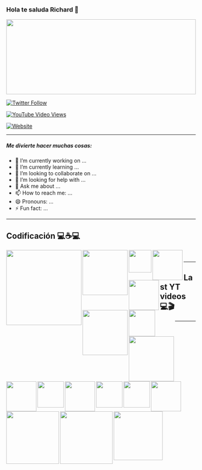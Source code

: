 ### Hola te saluda Richard 👋

<img src="https://i.pinimg.com/originals/9b/7a/a3/9b7aa3832d787c909a9f56c5764e2649.gif" style="width:100%;height:200px;" />

<br/>

[![Twitter Follow](https://img.shields.io/twitter/follow/Richard6_10?color=green&label=Richard&logo=twitter&style=for-the-badge)](https://twitter.com/Richard6_10)

[![YouTube Video Views](https://img.shields.io/youtube/views/XDQ1qC6DCQs?color=green&label=Richard&logo=youtube&logoColor=red&style=for-the-badge)](https://www.youtube.com/channel/UCvHWv1YfSPOwAyW2c3UQvJw)

[![Website](https://img.shields.io/website?label=Richard&logo=blogger&style=for-the-badge&up_message=Blog&url=https%3A%2F%2Fblogrichardfernando.blogspot.com%2F)](https://blogrichardfernando.blogspot.com/)

---
##### Me divierte hacer muchas cosas:

- 🔭 I’m currently working on ...
- 🌱 I’m currently learning ...
- 👯 I’m looking to collaborate on ...
- 🤔 I’m looking for help with ...
- 💬 Ask me about ...
- 📫 How to reach me: ...
- 😄 Pronouns: ...
- ⚡ Fun fact: ...

---
## Codificación 💻☕💻

<img align="left" src="https://www.qweb.com.mx/wp-content/uploads/2018/06/1499794874html5-js-css3-logo-png.png" width="200px" />
<img align="left" src="https://nodejs.org/static/images/logos/nodejs-new-pantone-black.svg" width="120px" />
<img align="left" src="http://assets.stickpng.com/images/5847ea22cef1014c0b5e4833.png" width="60px" />
<img align="left" src="http://tech.tribalyte.eu/wp-content/uploads/2018/05/ionic.png" width="80px" />
<img align="left" src="https://victorroblesweb.es/wp-content/uploads/2016/11/mongodb.png" width="80px" />
<img align="left" src="https://download.logo.wine/logo/MySQL/MySQL-Logo.wine.png" width="120px" />
<img align="left" src="http://assets.stickpng.com/images/5848152fcef1014c0b5e4967.png" width="70px" />
<img align="left" src="https://elwhileinfinito.files.wordpress.com/2015/03/django_logo1.png?w=517&h=269" width="120px" />
<img align="left" src="https://www.softdor.com/blog/wp-content/uploads/2019/03/postgresql-logo.png" width="80px" />
<img align="left" src="https://upload.wikimedia.org/wikipedia/commons/thumb/4/4c/Typescript_logo_2020.svg/1200px-Typescript_logo_2020.svg.png" width="70px" />
<img align="left" src="https://i.blogs.es/8d2420/650_1000_java/1366_2000.png" width="80px" />
<img align="left" src="https://upload.wikimedia.org/wikipedia/commons/thumb/b/b2/Bootstrap_logo.svg/1024px-Bootstrap_logo.svg.png" width="70px" />
<img align="left" src="https://upload.wikimedia.org/wikipedia/commons/thumb/8/82/C_Sharp_logo.png/715px-C_Sharp_logo.png" width="70px" />
<img align="left" src="https://upload.wikimedia.org/wikipedia/commons/thumb/4/47/React.svg/1200px-React.svg.png" width="80px" />
<img align="left" src="https://upload.wikimedia.org/wikipedia/commons/thumb/3/38/SQLite370.svg/1200px-SQLite370.svg.png" width="140px" />
<img align="left" src="https://manticore-labs.com/wp-content/uploads/2019/02/nest.png" width="140px" />
<img align="left" src="https://cleventy.com/wp-content/uploads/2020/05/spring-boot.png" width="130px" />

<br/>

---
## Last YT videos 💻🎬
<!-- YT:START -->
<!-- YT:END -->

---



